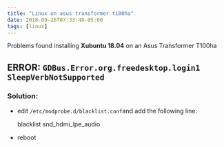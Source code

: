 ```yaml
---
title: "Linux on asus transformer t100ha"
date: 2018-09-26T07:33:48-05:00
tags: [linux]
---
```


Problems found installing  **Xubuntu 18.04** on an Asus Transformer T100ha

## ERROR: ```GDBus.Error.org.freedesktop.login1 SleepVerbNotSupported```

### Solution: 

+ edit ```/etc/modprobe.d/blacklist.conf```and add the following line:

    blacklist snd_hdmi_lpe_audio

* reboot

